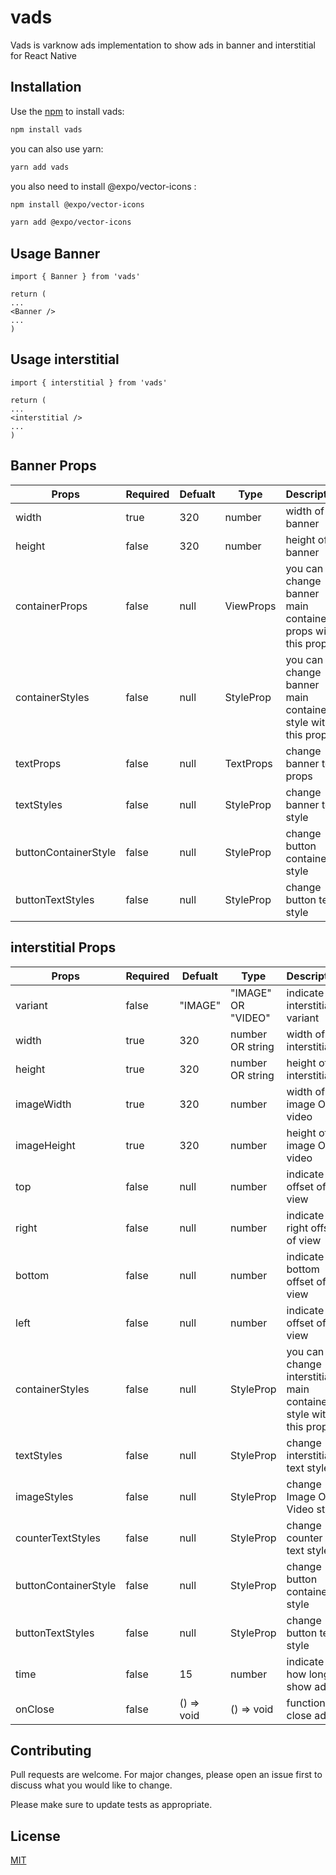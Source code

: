 # vads

Vads is varknow ads implementation to show ads in banner and interstitial for React Native

## Installation

Use the [npm](https://www.npmjs.com) to install vads:

```bash
npm install vads
```

you can also use yarn:

```bash
yarn add vads
```

you also need to install @expo/vector-icons :

```bash
npm install @expo/vector-icons
```

```bash
yarn add @expo/vector-icons
```

## Usage Banner

```
import { Banner } from 'vads'

return (
...
<Banner />
...
)
```

## Usage interstitial

```
import { interstitial } from 'vads'

return (
...
<interstitial />
...
)
```

## Banner Props

| Props                | Required | Defualt | Type                 | Description                                               |
| -------------------- | -------- | ------- | -------------------- | --------------------------------------------------------- |
| width                | true     | 320     | number               | width of banner                                           |
| height               | false    | 320     | number               | height of banner                                          |
| containerProps       | false    | null    | ViewProps            | you can change banner main container props with this prop |
| containerStyles      | false    | null    | StyleProp<ViewStyle> | you can change banner main container style with this prop |
| textProps            | false    | null    | TextProps            | change banner text props                                  |
| textStyles           | false    | null    | StyleProp<TextStyle> | change banner text style                                  |
| buttonContainerStyle | false    | null    | StyleProp<ViewStyle> | change button container style                             |
| buttonTextStyles     | false    | null    | StyleProp<TextStyle> | change button text style                                  |

## interstitial Props

| Props                | Required | Defualt    | Type                  | Description                                                     |
| -------------------- | -------- | ---------- | --------------------- | --------------------------------------------------------------- |
| variant              | false    | "IMAGE"    | "IMAGE" OR "VIDEO"    | indicate interstitial variant                                   |
| width                | true     | 320        | number OR string      | width of interstitial                                           |
| height               | true     | 320        | number OR string      | height of interstitial                                          |
| imageWidth           | true     | 320        | number                | width of image OR video                                         |
| imageHeight          | true     | 320        | number                | height of image OR video                                        |
| top                  | false    | null       | number                | indicate top offset of view                                     |
| right                | false    | null       | number                | indicate right offset of view                                   |
| bottom               | false    | null       | number                | indicate bottom offset of view                                  |
| left                 | false    | null       | number                | indicate left offset of view                                    |
| containerStyles      | false    | null       | StyleProp<ViewStyle>  | you can change interstitial main container style with this prop |
| textStyles           | false    | null       | StyleProp<TextStyle>  | change interstitial text style                                  |
| imageStyles          | false    | null       | StyleProp<ImageStyle> | change Image OR Video style                                     |
| counterTextStyles    | false    | null       | StyleProp<TextStyle>  | change counter text style                                       |
| buttonContainerStyle | false    | null       | StyleProp<ViewStyle>  | change button container style                                   |
| buttonTextStyles     | false    | null       | StyleProp<TextStyle>  | change button text style                                        |
| time                 | false    | 15         | number                | indicate how long show ad                                       |
| onClose              | false    | () => void | () => void            | function to close ad                                            |

## Contributing

Pull requests are welcome. For major changes, please open an issue first to discuss what you would like to change.

Please make sure to update tests as appropriate.

## License

[MIT](https://choosealicense.com/licenses/mit/)
